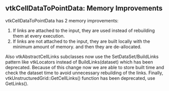 ## vtkCellDataToPointData: Memory Improvements

vtkCellDataToPointData has 2 memory improvements:

1) If links are attached to the input, they are used instead of rebuilding them at every execution.
2) If links are not attached to the input, they are built locally with the minimum amount of memory. and then they are
   de-allocated.

Also vtkAbstractCellLinks subclasses now use the SetDataSet/BuildLinks pattern like vtkLocators instead of
BuildLinks(dataset) which has been deprecated. Because of this change now we are able to store built time
and check the dataset time to avoid unnecessary rebuilding of the links. Finally,
vtkUnstructuredGrid::GetCellLinks() function has been deprecated, use GetLinks().
